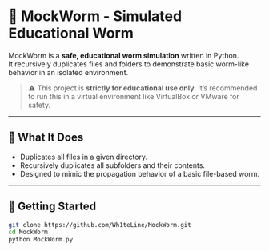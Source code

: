 # 🐛 MockWorm - Simulated Educational Worm

MockWorm is a **safe, educational worm simulation** written in Python.  
It recursively duplicates files and folders to demonstrate basic worm-like behavior in an isolated environment.

> ⚠️ This project is **strictly for educational use only**. It’s recommended to run this in a virtual environment like VirtualBox or VMware for safety.



---

## 🧠 What It Does

- Duplicates all files in a given directory.
- Recursively duplicates all subfolders and their contents.
- Designed to mimic the propagation behavior of a basic file-based worm.

---

## 🚀 Getting Started

   ```bash
   git clone https://github.com/Wh1teLine/MockWorm.git
   cd MockWorm
   python MockWorm.py
